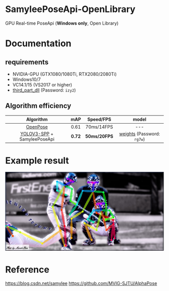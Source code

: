 # SamyleePoseApi-OpenLibrary
GPU Real-time PoseApi (**Windows only**, Open Library)

# Documentation
## requirements
* NVIDIA-GPU (GTX1080/1080Ti, RTX2080/2080Ti)
* Windows10/7
* VC14.1/15 (VS2017 or higher)
* [third_part_dll](https://pan.baidu.com/s/12OXitndIZf-s8gWs2kl1jw) (Password: `izy2`)

## Algorithm efficiency
| Algorithm | mAP | Speed/FPS | model  |
|:------:|:------:|:------:|:------:|
| [OpenPose](https://github.com/CMU-Perceptual-Computing-Lab/openpose) | 0.61 | 70ms/14FPS | --- |
| [YOLOV3-SPP](https://github.com/pjreddie/darknet) + SamyleePoseApi | **0.72** | **50ms/20FPS** | [weights](https://pan.baidu.com/s/1DtfEOWKll4EsI-K9n7yd0A) (Password: `rg7w`) |


# Example result
![](imgs/demo.jpg)  

# Reference
https://blog.csdn.net/samylee
https://github.com/MVIG-SJTU/AlphaPose
